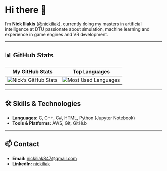 # Hi there 👋

I’m **Nick Iliakis** ([@nickiliak](https://github.com/nickiliak)), currently doing my masters in artificial intelligence at DTU passionate about simulation, machine learning and experience in game engines and VR development.

---

## 📊 GitHub Stats

| **My GitHub Stats** | **Top Languages** |
|:-------------------:|:-----------------:|
|<img src="https://github-readme-stats.vercel.app/api?username=nickiliak&show_icons=true&theme=dark&count_private=true" alt="Nick’s GitHub Stats" />|<img src="https://github-readme-stats.vercel.app/api/top-langs/?username=nickiliak&layout=compact&theme=dark&langs_count=6" alt="Most Used Languages" />|

---

## 🛠️ Skills & Technologies

- **Languages:** C, C++, C#, HTML, Python (Jupyter Notebook)  
- **Tools & Platforms:** AWS, Git, GitHub  

---

## 📫 Contact

- **Email:** [nickiliak847@gmail.com](mailto:nickiliak847@gmail.com)  
- **LinkedIn:** [nickiliak](https://www.linkedin.com/in/nikolaosiliakis/) 

